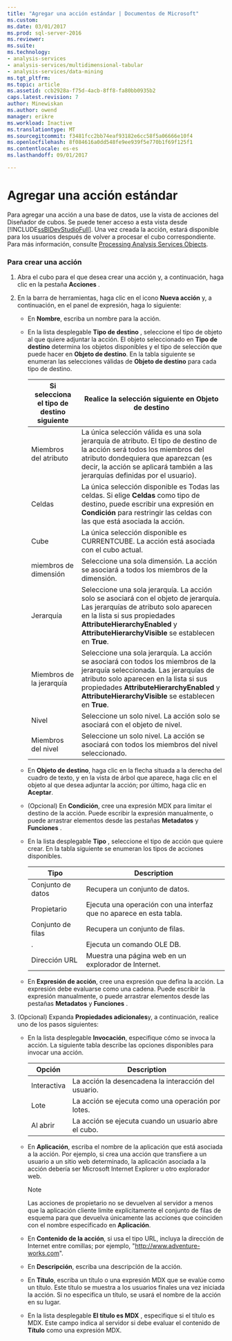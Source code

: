 ```yaml
---
title: "Agregar una acción estándar | Documentos de Microsoft"
ms.custom: 
ms.date: 03/01/2017
ms.prod: sql-server-2016
ms.reviewer: 
ms.suite: 
ms.technology:
- analysis-services
- analysis-services/multidimensional-tabular
- analysis-services/data-mining
ms.tgt_pltfrm: 
ms.topic: article
ms.assetid: ccb2928a-f75d-4acb-8ff8-fa80bb0935b2
caps.latest.revision: 7
author: Minewiskan
ms.author: owend
manager: erikre
ms.workload: Inactive
ms.translationtype: MT
ms.sourcegitcommit: f3481fcc2bb74eaf93182e6cc58f5a06666e10f4
ms.openlocfilehash: 8f084616a0dd548fe9ee939f5e770b1f69f125f1
ms.contentlocale: es-es
ms.lasthandoff: 09/01/2017

---
```

# <a name="add-a-standard-action"></a>Agregar una acción estándar
  Para agregar una acción a una base de datos, use la vista de acciones del Diseñador de cubos. Se puede tener acceso a esta vista desde [!INCLUDE[ssBIDevStudioFull](../../includes/ssbidevstudiofull-md.md)]. Una vez creada la acción, estará disponible para los usuarios después de volver a procesar el cubo correspondiente. Para más información, consulte [Processing Analysis Services Objects](../../analysis-services/multidimensional-models/processing-analysis-services-objects.md).  
  
### <a name="to-create-an-action"></a>Para crear una acción  
  
1.  Abra el cubo para el que desea crear una acción y, a continuación, haga clic en la pestaña **Acciones** .  
  
2.  En la barra de herramientas, haga clic en el icono **Nueva acción** y, a continuación, en el panel de expresión, haga lo siguiente:  
  
    -   En **Nombre**, escriba un nombre para la acción.  
  
    -   En la lista desplegable **Tipo de destino** , seleccione el tipo de objeto al que quiere adjuntar la acción. El objeto seleccionado en **Tipo de destino** determina los objetos disponibles y el tipo de selección que puede hacer en **Objeto de destino**. En la tabla siguiente se enumeran las selecciones válidas de **Objeto de destino** para cada tipo de destino.  
  
        |Si selecciona el tipo de destino siguiente|Realice la selección siguiente en Objeto de destino|  
        |---------------------------------------------|---------------------------------------------------|  
        |Miembros del atributo|La única selección válida es una sola jerarquía de atributo. El tipo de destino de la acción será todos los miembros del atributo dondequiera que aparezcan (es decir, la acción se aplicará también a las jerarquías definidas por el usuario).|  
        |Celdas|La única selección disponible es Todas las celdas. Si elige **Celdas** como tipo de destino, puede escribir una expresión en **Condición** para restringir las celdas con las que está asociada la acción.|  
        |Cube|La única selección disponible es CURRENTCUBE. La acción está asociada con el cubo actual.|  
        |miembros de dimensión|Seleccione una sola dimensión. La acción se asociará a todos los miembros de la dimensión.|  
        |Jerarquía|Seleccione una sola jerarquía. La acción solo se asociará con el objeto de jerarquía. Las jerarquías de atributo solo aparecen en la lista si sus propiedades **AttributeHierarchyEnabled** y **AttributeHierarchyVisible** se establecen en **True**.|  
        |Miembros de la jerarquía|Seleccione una sola jerarquía. La acción se asociará con todos los miembros de la jerarquía seleccionada. Las jerarquías de atributo solo aparecen en la lista si sus propiedades **AttributeHierarchyEnabled** y **AttributeHierarchyVisible** se establecen en **True**.|  
        |Nivel|Seleccione un solo nivel. La acción solo se asociará con el objeto de nivel.|  
        |Miembros del nivel|Seleccione un solo nivel. La acción se asociará con todos los miembros del nivel seleccionado.|  
  
    -   En **Objeto de destino**, haga clic en la flecha situada a la derecha del cuadro de texto, y en la vista de árbol que aparece, haga clic en el objeto al que desea adjuntar la acción; por último, haga clic en **Aceptar**.  
  
    -   (Opcional) En **Condición**, cree una expresión MDX para limitar el destino de la acción. Puede escribir la expresión manualmente, o puede arrastrar elementos desde las pestañas **Metadatos** y **Funciones** .  
  
    -   En la lista desplegable **Tipo** , seleccione el tipo de acción que quiere crear. En la tabla siguiente se enumeran los tipos de acciones disponibles.  
  
        |Tipo|Description|  
        |----------|-----------------|  
        |Conjunto de datos|Recupera un conjunto de datos.|  
        |Propietario|Ejecuta una operación con una interfaz que no aparece en esta tabla.|  
        |Conjunto de filas|Recupera un conjunto de filas.|  
        |.|Ejecuta un comando OLE DB.|  
        |Dirección URL|Muestra una página web en un explorador de Internet.|  
  
    -   En **Expresión de acción**, cree una expresión que defina la acción. La expresión debe evaluarse como una cadena. Puede escribir la expresión manualmente, o puede arrastrar elementos desde las pestañas **Metadatos** y **Funciones** .  
  
3.  (Opcional) Expanda **Propiedades adicionales**y, a continuación, realice uno de los pasos siguientes:  
  
    -   En la lista desplegable **Invocación**, especifique cómo se invoca la acción. La siguiente tabla describe las opciones disponibles para invocar una acción.  
  
        |Opción|Description|  
        |------------|-----------------|  
        |Interactiva|La acción la desencadena la interacción del usuario.|  
        |Lote|La acción se ejecuta como una operación por lotes.|  
        |Al abrir|La acción se ejecuta cuando un usuario abre el cubo.|  
  
    -   En **Aplicación**, escriba el nombre de la aplicación que está asociada a la acción. Por ejemplo, si crea una acción que transfiere a un usuario a un sitio web determinado, la aplicación asociada a la acción debería ser Microsoft Internet Explorer u otro explorador web.  
  
        > [!NOTE]  
        >  Las acciones de propietario no se devuelven al servidor a menos que la aplicación cliente limite explícitamente el conjunto de filas de esquema para que devuelva únicamente las acciones que coinciden con el nombre especificado en **Aplicación**.  
  
    -   En **Contenido de la acción**, si usa el tipo URL, incluya la dirección de Internet entre comillas; por ejemplo, "http://www.adventure-works.com".  
  
    -   En **Descripción**, escriba una descripción de la acción.  
  
    -   En **Título**, escriba un título o una expresión MDX que se evalúe como un título. Este título se muestra a los usuarios finales una vez iniciada la acción. Si no especifica un título, se usará el nombre de la acción en su lugar.  
  
    -   En la lista desplegable **El título es MDX** , especifique si el título es MDX. Este campo indica al servidor si debe evaluar el contenido de **Título** como una expresión MDX.  
  
  


